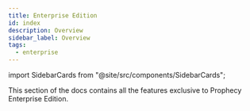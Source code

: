 ```yaml
---
title: Enterprise Edition
id: index
description: Overview
sidebar_label: Overview
tags:
  - enterprise
---
```


import SidebarCards from "@site/src/components/SidebarCards";

This section of the docs contains all the features exclusive to Prophecy Enterprise Edition.

<SidebarCards />
